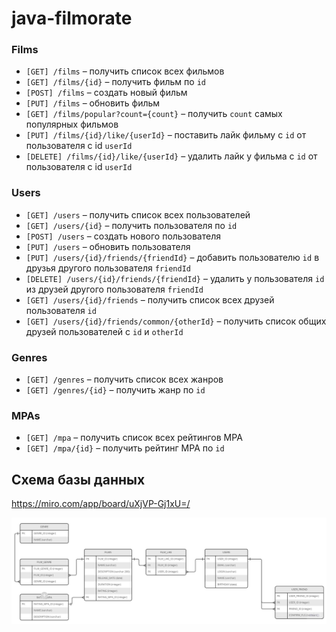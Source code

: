 # java-filmorate

### Films
- `[GET] /films` – получить список всех фильмов
- `[GET] /films/{id}` – получить фильм по `id`
- `[POST] /films` – создать новый фильм
- `[PUT] /films` – обновить фильм
- `[GET] /films/popular?count={count}` – получить `count` самых популярных фильмов
- `[PUT] /films/{id}/like/{userId}` – поставить лайк фильму с `id` от пользователя с id `userId`
- `[DELETE] /films/{id}/like/{userId}` – удалить лайк у фильма с `id` от пользователя с id `userId`

### Users
- `[GET] /users` – получить список всех пользователей
- `[GET] /users/{id}` – получить пользователя по `id`
- `[POST] /users` – создать нового пользователя
- `[PUT] /users` – обновить пользователя
- `[PUT] /users/{id}/friends/{friendId}` – добавить пользователю `id` в друзья другого пользователя `friendId`
- `[DELETE] /users/{id}/friends/{friendId}` – удалить у пользователя `id` из друзей другого пользователя `friendId`
- `[GET] /users/{id}/friends` – получить список всех друзей пользователя `id`
- `[GET] /users/{id}/friends/common/{otherId}` – получить список общих друзей пользователей с `id` и `otherId`

### Genres
- `[GET] /genres` – получить список всех жанров
- `[GET] /genres/{id}` – получить жанр по `id`

### MPAs
- `[GET] /mpa` – получить список всех рейтингов MPA
- `[GET] /mpa/{id}` – получить рейтинг MPA по `id`

## Схема базы данных

https://miro.com/app/board/uXjVP-Gj1xU=/

![](FILMORATE_ERD.jpg)
